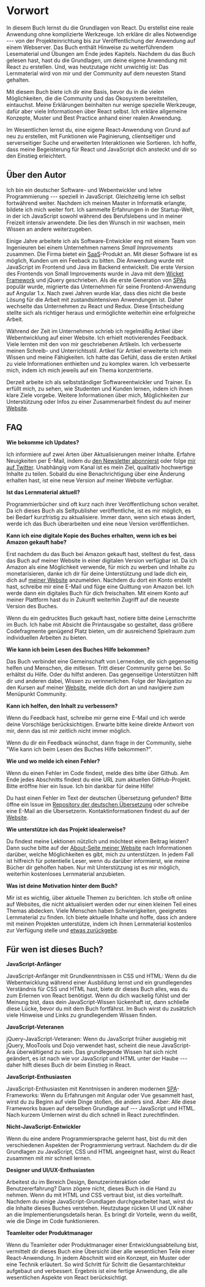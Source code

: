 # Vorwort

In diesem Buch lernst du die Grundlagen von React. Du erstellst eine reale Anwendung ohne komplizierte Werkzeuge. Ich erkläre dir alles Notwendige --- von der Projekteinrichtung bis zur Veröffentlichung der Anwendung auf einem Webserver. Das Buch enthält Hinweise zu weiterführendem Lesematerial und Übungen am Ende jedes Kapitels. Nachdem du das Buch gelesen hast, hast du die Grundlagen, um deine eigene Anwendung mit React zu erstellen. Und, was heutzutage nicht unwichtig ist: Das Lernmaterial wird von mir und der Community auf dem neuesten Stand gehalten.

Mit diesem Buch biete ich dir eine Basis, bevor du in die vielen Möglichkeiten, die die Community und das Ökosystem bereitstellen, eintauchst. Meine Erklärungen beinhalten nur wenige spezielle Werkzeuge, dafür aber viele Informationen über React selbst. Ich erkläre allgemeine Konzepte, Muster und Best Practice anhand einer realen Anwendung.

Im Wesentlichen lernst du, eine eigene React-Anwendung von Grund auf neu zu erstellen, mit Funktionen wie Paginierung, clientseitiger und serverseitiger Suche und erweiterten Interaktionen wie Sortieren. Ich hoffe, dass meine Begeisterung für React und JavaScript dich ansteckt und dir so den Einstieg erleichtert.

## Über den Autor

Ich bin ein deutscher Software- und Webentwickler und lehre Programmierung --- speziell in JavaScript. Gleichzeitig lerne ich selbst fortwährend weiter. Nachdem ich meinen Master in Informatik erlangte, bildete ich mich weiter fort. Ich sammelte Erfahrungen in der Startup-Welt, in der ich JavaScript sowohl während des Berufslebens und in meiner Freizeit intensiv anwendete. Die lies den Wunsch in mir wachsen, mein Wissen an andere weiterzugeben.

Einige Jahre arbeitete ich als Software-Entwickler eng mit einem Team von Ingenieuren bei einem Unternehmen namens *Small Improvements* zusammen. Die Firma bietet ein [SaaS](https://de.wikipedia.org/wiki/Software_as_a_Service)-Produkt an. Mit dieser Software ist es möglich, Kunden um ein Feeback zu bitten. Die Anwendung wurde mit JavaScript im Frontend und Java im Backend entwickelt. Die erste Version des Frontends von Small Improvements wurde in Java mit dem [Wicket Framework](https://de.wikipedia.org/wiki/Apache_Wicket) und jQuery geschrieben. Als die erste Generation von [SPAs](https://de.wikipedia.org/wiki/Single-Page-Webanwendung) populär wurde, migrierte das Unternehmen für seine Frontend-Anwendung auf Angular 1.x. Nach zwei Jahren wurde klar, dass dies nicht die beste Lösung für die Arbeit mit zustandsintensiven Anwendungen ist. Daher wechselte das Unternehmen zu React und Redux. Diese Entscheidung stellte sich als richtiger heraus und ermöglichte weiterhin eine erfolgreiche Arbeit.

Während der Zeit im Unternehmen schrieb ich regelmäßig Artikel über Webentwicklung auf einer Website. Ich erhielt motivierendes Feedback. Viele lernten mit den von mir geschriebenen Artikeln. Ich verbesserte meinen Schreib- und Unterrichtsstil. Artikel für Artikel erweiterte ich mein Wissen und meine Fähigkeiten. Ich hatte das Gefühl, dass die ersten Artikel zu viele Informationen enthielten und zu komplex waren. Ich verbesserte mich, indem ich mich jeweils auf ein Thema konzentrierte.

Derzeit arbeite ich als selbstständiger Softwareentwickler und Trainer. Es erfüllt mich, zu sehen, wie Studenten und Kunden lernen, indem ich ihnen klare Ziele vorgebe. Weitere Informationen über mich, Möglichkeiten zur Unterstützung oder Infos zu einer Zusammenarbeit findest du auf meiner [Website](https://www.robinwieruch.de/about).

## FAQ

**Wie bekomme ich Updates?**

Ich informiere auf zwei Arten über Aktualisierungen meiner Inhalte. Erfahre Neuigkeiten per E-Mail, indem du [den Newsletter abonnierst](https://www.getrevue.co/profile/rwieruch) oder folge [mir auf Twitter](https://twitter.com/rwieruch). Unabhängig vom Kanal ist es mein Ziel, qualitativ hochwertige Inhalte zu teilen. Sobald du eine Benachrichtigung über eine Änderung erhalten hast, ist eine neue Version auf meiner Website verfügbar.

**Ist das Lernmaterial aktuell?**

Programmierbücher sind oft kurz nach ihrer Veröffentlichung schon veraltet. Da ich dieses Buch als Selfpublisher veröffentliche, ist es mir möglich, es bei Bedarf kurzfristig zu aktualisiere. Immer dann, wenn sich etwas ändert, werde ich das Buch überarbeiten und eine neue Version veröffentlichen.

**Kann ich eine digitale Kopie des Buches erhalten, wenn ich es bei Amazon gekauft habe?**

Erst nachdem du das Buch bei Amazon gekauft hast, stelltest du fest, dass das Buch auf meiner Website in einer digitalen Version verfügbar ist. Da ich Amazon als eine Möglichkeit verwende, für mich zu werben und Inhalte zu monetarisieren, danke ich dir für deine Unterstützung und lade dich ein, dich auf [meiner Website](https://www.robinwieruch.de/) anzumelden. Nachdem du dort ein Konto erstellt hast, schreibe mir eine E-Mail und füge eine Quittung von Amazon bei. Ich werde dann ein digitales Buch für dich freischalten. Mit einem Konto auf meiner Plattform hast du in Zukunft weiterhin Zugriff auf die neueste Version des Buches.

Wenn du ein gedrucktes Buch gekauft hast, notiere bitte deine Lernschritte im Buch. Ich habe mit Absicht die Printausgabe so gestaltet, dass größere Codefragmente genügend Platz bieten, um dir ausreichend Spielraum zum individuellen Arbeiten zu bieten.

**Wie kann ich beim Lesen des Buches Hilfe bekommen?**

Das Buch verbindet eine Gemeinschaft von Lernenden, die sich gegenseitig helfen und  Menschen, die mitlesen. Tritt dieser Community gerne bei. So erhältst du Hilfe. Oder du hilfst anderen. Das gegenseitige Unterstützen hilft dir und anderen dabei, Wissen zu verinnerlichen. Folge der Navigation zu den Kursen auf meiner [Website](https://www.robinwieruch.de/), melde dich dort an und navigiere zum Menüpunkt Community.

**Kann ich helfen, den Inhalt zu verbessern?**

Wenn du Feedback hast, schreibe mir gerne eine E-Mail und ich werde deine Vorschläge berücksichtigen. Erwarte bitte keine direkte Antwort von mir, denn das ist mir zeitlich nicht immer möglich. 

Wenn du dir ein Feedback wünschst, dann frage in der Community, siehe "Wie kann ich beim Lesen des Buches Hilfe bekommen?".

**Wie und wo melde ich einen Fehler?**

Wenn du einen Fehler im Code findest, melde dies bitte über Github. Am Ende jedes Abschnitts findest du eine URL zum aktuellen GitHub-Projekt. Bitte eröffne hier ein Issue. Ich bin dankbar für deine Hilfe! 

Du hast einen Fehler im Text der deutschen Übersetzung gefunden? Bitte öffne ein Issue im [Repository der deutschen Übersetzung](https://github.com/the-road-to-learn-react/the-road-to-react-german) oder schreibe eine E-Mail an die Übersetzerin. Kontaktinformationen findest du auf der [Website](https://www.astrid-guenther.de).

**Wie unterstütze ich das Projekt idealerweise?**

Du findest meine Lektionen nützlich und möchtest einen Beitrag leisten? Dann suche bitte auf der [About-Seite meiner Website](https://www.robinwieruch.de/about/) nach Informationen darüber, welche Möglichkeiten es gibt, mich zu unterstützen. In jedem Fall ist hilfreich für potentielle Leser, wenn du darüber informierst, wie meine Bücher dir geholfen haben. Nur mit Unterstützung ist es mir möglich, weiterhin kostenloses Lernmaterial anzubieten.

**Was ist deine Motivation hinter dem Buch?**

Mir ist es wichtig, über aktuelle Themen zu berichten. Ich stoße oft online auf Websites, die nicht aktualisiert werden oder nur einen kleinen Teil eines Themas abdecken. Viele Menschen haben Schwierigkeiten, geeignetes Lernmaterial zu finden. Ich biete aktuelle Inhalte und hoffe, dass ich andere mit meinen Projekten unterstütze, indem ich ihnen Lernmaterial kostenlos zur Verfügung stelle und [etwas zurückgebe](https://www.robinwieruch.de/giving-back-by-learning-react/).

## Für wen ist dieses Buch?

**JavaScript-Anfänger**

JavaScript-Anfänger mit Grundkenntnissen in CSS und HTML: Wenn du die Webentwicklung während einer Ausbildung lernst und ein grundlegendes Verständnis für CSS und HTML hast, biete dir dieses Buch alles, was du zum Erlernen von React benötigst. Wenn du dich wackelig fühlst und der Meinung bist, dass dein JavaScript-Wissen lückenhaft ist, dann schließe diese Lücke, bevor du mit dem Buch fortfährst. Im Buch wirst du zusätzlich viele Hinweise und Links zu grundlegendem Wissen finden.

**JavaScript-Veteranen**

jQuery-JavaScript-Veteranen: Wenn du JavaScript früher ausgiebig mit jQuery, MooTools und Dojo verwendet hast, scheint die neue JavaScript-Ära überwältigend zu sein. Das grundlegende Wissen hat sich nicht geändert, es ist nach wie vor JavaScript und HTML unter der Haube --- daher hilft dieses Buch dir beim Einstieg in React.

**JavaScript-Enthusiasten**

JavaScript-Enthusiasten mit Kenntnissen in anderen modernen [SPA](https://de.wikipedia.org/wiki/Single-Page-Webanwendung)-Frameworks: Wenn du Erfahrungen mit Angular oder Vue gesammelt hast, wirst du zu Beginn auf viele Dinge stoßen, die anders sind. Aber: Alle diese Frameworks bauen auf derselben Grundlage auf --- JavaScript und HTML. Nach kurzem Umlernen wirst du dich schnell in React zurechtfinden.

**Nicht-JavaScript-Entwickler**

Wenn du eine andere Programmiersprache gelernt hast, bist du mit den verschiedenen Aspekten der Programmierung vertraut. Nachdem du dir die Grundlagen zu JavaScript, CSS und HTML angeeignet hast, wirst du React zusammen mit mir schnell lernen.

**Designer und UI/UX-Enthusiasten**

Arbeitest du im Bereich Design, Benutzerinteraktion oder Benutzererfahrung? Dann zögere nicht, dieses Buch in die Hand zu nehmen. Wenn du mit HTML und CSS vertraut bist, ist dies vorteilhaft. Nachdem du einige JavaScript-Grundlagen durchgearbeitet hast, wirst du die Inhalte dieses Buches verstehen. Heutzutage rücken UI und UX näher an die Implementierungsdetails heran. Es bringt dir Vorteile, wenn du weißt, wie die Dinge im Code funktionieren.

**Teamleiter oder Produktmanager**

Wenn du Teamleiter oder Produktmanager einer Entwicklungsabteilung bist, vermittelt dir dieses Buch eine Übersicht über alle wesentlichen Teile einer React-Anwendung. In jedem Abschnitt wird ein Konzept, ein Muster oder eine Technik erläutert. So wird Schritt für Schritt die Gesamtarchitektur aufgebaut und verbessert. Ergebnis ist eine fertige Anwendung, die alle wesentlichen Aspekte von React berücksichtigt.
